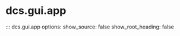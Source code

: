 # dcs.gui.app

::: dcs.gui.app
    options:
      show_source: false
      show_root_heading: false
